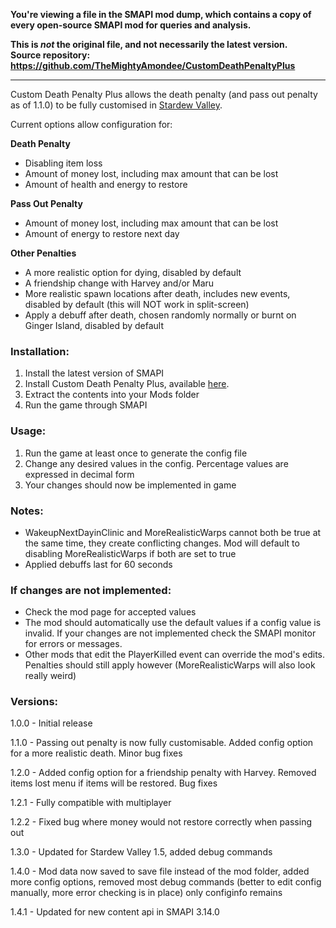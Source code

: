 **You're viewing a file in the SMAPI mod dump, which contains a copy of every open-source SMAPI mod
for queries and analysis.**

**This is _not_ the original file, and not necessarily the latest version.**  
**Source repository: https://github.com/TheMightyAmondee/CustomDeathPenaltyPlus**

----


Custom Death Penalty Plus allows the death penalty (and pass out penalty as of 1.1.0) to be fully customised in [Stardew Valley](https://www.stardewvalley.net/).

Current options allow configuration for:

**Death Penalty**
- Disabling item loss
- Amount of money lost, including max amount that can be lost
- Amount of health and energy to restore


**Pass Out Penalty**
- Amount of money lost, including max amount that can be lost
- Amount of energy to restore next day

**Other Penalties**
- A more realistic option for dying, disabled by default
- A friendship change with Harvey and/or Maru
- More realistic spawn locations after death, includes new events, disabled by default (this will NOT work in split-screen)
- Apply a debuff after death, chosen randomly normally or burnt on Ginger Island, disabled by default

### Installation:
1. Install the latest version of SMAPI
2. Install Custom Death Penalty Plus, available [here](https://www.nexusmods.com/stardewvalley/mods/7069).
3. Extract the contents into your Mods folder
4. Run the game through SMAPI

### Usage:
1. Run the game at least once to generate the config file
2. Change any desired values in the config. Percentage values are expressed in decimal form
3. Your changes should now be implemented in game

### Notes:
- WakeupNextDayinClinic and MoreRealisticWarps cannot both be true at the same time, they create conflicting changes. Mod will default to disabling MoreRealisticWarps if both are set to true
- Applied debuffs last for 60 seconds

### If changes are not implemented:
 - Check the mod page for accepted values
 - The mod should automatically use the default values if a config value is invalid. If your changes are not implemented check the SMAPI monitor for errors or messages.
 - Other mods that edit the PlayerKilled event can override the mod's edits. Penalties should still apply however (MoreRealisticWarps will also look really weird)

### Versions:
1.0.0 - Initial release

1.1.0 - Passing out penalty is now fully customisable. Added config option for a more realistic death. Minor bug fixes

1.2.0 - Added config option for a friendship penalty with Harvey. Removed items lost menu if items will be restored. Bug fixes

1.2.1 - Fully compatible with multiplayer

1.2.2 - Fixed bug where money would not restore correctly when passing out

1.3.0 - Updated for Stardew Valley 1.5, added debug commands

1.4.0 - Mod data now saved to save file instead of the mod folder, added more config options, removed most debug commands (better to edit config manually, more error checking is in place) only configinfo remains

1.4.1 - Updated for new content api in SMAPI 3.14.0


